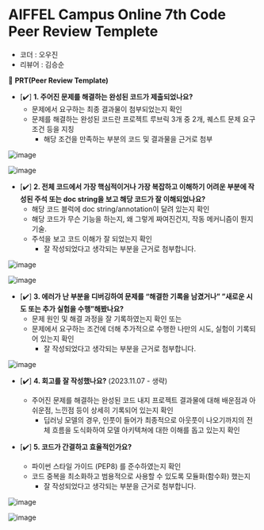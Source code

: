 # AIFFEL Campus Online 7th Code Peer Review Templete

- 코더 : 오우진
- 리뷰어 : 김승순


🔑 **PRT(Peer Review Template)**

- [✔️]  **1. 주어진 문제를 해결하는 완성된 코드가 제출되었나요?**
    - 문제에서 요구하는 최종 결과물이 첨부되었는지 확인
    - 문제를 해결하는 완성된 코드란 프로젝트 루브릭 3개 중 2개, 
    퀘스트 문제 요구조건 등을 지칭
        - 해당 조건을 만족하는 부분의 코드 및 결과물을 근거로 첨부

<ControlNet>

![image](https://github.com/Kimgabe/AIFFEL_Online_Quest/assets/74717033/9c34eb22-3f36-4a4c-bd90-a4190e8ec725)

<MLOps>

![image](https://github.com/Kimgabe/AIFFEL_Online_Quest/assets/74717033/0d6a4566-3257-4673-bdde-c22c72b384d4)

- [✔️]  **2. 전체 코드에서 가장 핵심적이거나 가장 복잡하고 이해하기 어려운 부분에 작성된 
주석 또는 doc string을 보고 해당 코드가 잘 이해되었나요?**
    - 해당 코드 블럭에 doc string/annotation이 달려 있는지 확인
    - 해당 코드가 무슨 기능을 하는지, 왜 그렇게 짜여진건지, 작동 메커니즘이 뭔지 기술.
    - 주석을 보고 코드 이해가 잘 되었는지 확인
        - 잘 작성되었다고 생각되는 부분을 근거로 첨부합니다.

<ControlNet>

![image](https://github.com/Kimgabe/AIFFEL_Online_Quest/assets/74717033/208b3714-f01b-4c78-9bc6-a4815b32d3b7)

<MLOps>

![image](https://github.com/Kimgabe/AIFFEL_Online_Quest/assets/74717033/60890976-f1f3-43f5-af2c-c27b371efd2c)

- [✔️]  **3. 에러가 난 부분을 디버깅하여 문제를 “해결한 기록을 남겼거나” 
”새로운 시도 또는 추가 실험을 수행”해봤나요?**
    - 문제 원인 및 해결 과정을 잘 기록하였는지 확인 또는
    - 문제에서 요구하는 조건에 더해 추가적으로 수행한 나만의 시도, 
    실험이 기록되어 있는지 확인
        - 잘 작성되었다고 생각되는 부분을 근거로 첨부합니다.

<ControlNet>

![image](https://github.com/Kimgabe/AIFFEL_Online_Quest/assets/74717033/b71749ba-5898-4b2d-8ade-219e4b57aa2f)


- [✔️]  **4. 회고를 잘 작성했나요?** (2023.11.07 - 생략)
    - 주어진 문제를 해결하는 완성된 코드 내지 프로젝트 결과물에 대해
    배운점과 아쉬운점, 느낀점 등이 상세히 기록되어 있는지 확인
        - 딥러닝 모델의 경우,
        인풋이 들어가 최종적으로 아웃풋이 나오기까지의 전체 흐름을 도식화하여 
        모델 아키텍쳐에 대한 이해를 돕고 있는지 확인


- [✔️]  **5. 코드가 간결하고 효율적인가요?**  
    - 파이썬 스타일 가이드 (PEP8) 를 준수하였는지 확인
    - 코드 중복을 최소화하고 범용적으로 사용할 수 있도록 모듈화(함수화) 했는지
        - 잘 작성되었다고 생각되는 부분을 근거로 첨부합니다.

<ControlNet>

![image](https://github.com/Kimgabe/AIFFEL_Online_Quest/assets/74717033/e1f94b58-a5ac-4e9f-b1aa-275bb4fd17ab)


<MLOps>

![image](https://github.com/Kimgabe/AIFFEL_Online_Quest/assets/74717033/96cc6c8b-0589-4b53-a3c1-c360429db6b0)

